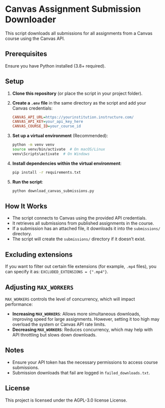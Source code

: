 # Canvas Assignment Submission Downloader

This script downloads all submissions for all assignments from a Canvas course using the Canvas API.

## Prerequisites

Ensure you have Python installed (3.8+ required).

## Setup

1. **Clone this repository** (or place the script in your project folder).
2. **Create a `.env` file** in the same directory as the script and add your Canvas credentials:

   ```ini
   CANVAS_API_URL=https://yourinstitution.instructure.com/
   CANVAS_API_KEY=your_api_key_here
   CANVAS_COURSE_ID=your_course_id
   ```

3. **Set up a virtual environment** (Recommended):

   ```bash
   python -m venv venv
   source venv/bin/activate  # On macOS/Linux
   venv\Scripts\activate  # On Windows
   ```

4. **Install dependencies within the virtual environment**:

   ```bash
   pip install -r requirements.txt
   ```

5. **Run the script**:

   ```bash
   python download_canvas_submissions.py
   ```

## How It Works

- The script connects to Canvas using the provided API credentials.
- It retrieves all submissions from published assignments in the course.
- If a submission has an attached file, it downloads it into the `submissions/` directory.
- The script will create the `submissions/` directory if it doesn’t exist.

## Excluding extensions
If you want to filter out certain file extensions (for example, `.mp4` files), you can specify it as: `EXCLUDED_EXTENSIONS = {".mp4"}`.

## Adjusting `MAX_WORKERS`

`MAX_WORKERS` controls the level of concurrency, which will impact performance:

- **Increasing `MAX_WORKERS`**: Allows more simultaneous downloads, improving speed for large assignments. However, setting it too high may overload the system or Canvas API rate limits.
- **Decreasing `MAX_WORKERS`**: Reduces concurrency, which may help with API throttling but slows down downloads.

## Notes

- Ensure your API token has the necessary permissions to access course submissions.
- Submission downloads that fail are logged in `failed_downloads.txt`.

## License

This project is licensed under the AGPL-3.0 license License.
